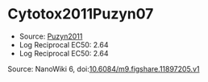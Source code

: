 <a name="material" />

# Cytotox2011Puzyn07
<script type="application/ld+json">
  {
    "@context": "https://schema.org/",
    "@type": "ChemicalSubstance",
    "@id": "https://egonw.github.io/nanowiki/nanowiki8.html#material",
    "http://purl.org/dc/terms/conformsTo":
      {
        "@type": "CreativeWork",
        "@id": "https://bioschemas.org/profiles/ChemicalSubstance/0.4-RELEASE/"
      },
    "identfier": "8",
    "name": "Cytotox2011Puzyn07",
    "url": "https://egonw.github.io/nanowiki/nanowiki8.html#material",
    "sameAs": "http://127.0.0.1/mediawiki/index.php/Special:URIResolver/Cytotox2011Puzyn07"
  }
</script>


* Source: [Puzyn2011](articlePuzyn2011.md)
* Log Reciprocal EC50: 2.64 
* Log Reciprocal EC50: 2.64 


Source: NanoWiki 6, doi:[10.6084/m9.figshare.11897205.v1](https://doi.org/10.6084/m9.figshare.11897205.v1)
